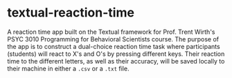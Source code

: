 # textual-reaction-time
 A reaction time app built on the Textual framework for Prof. Trent Wirth's PSYC 3010 Programming for Behavioral Scientists course. The purpose of the app is to construct a dual-choice reaction time task where participants (students) will react to X's and O's by pressing different keys. Their reaction time to the different letters, as well as their accuracy, will be saved locally to their machine in either a `.csv` or a `.txt` file. 
